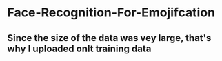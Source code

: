 # Face-Recognition-For-Emojifcation
## Since the size of the data was vey large, that's why I uploaded onlt training data
